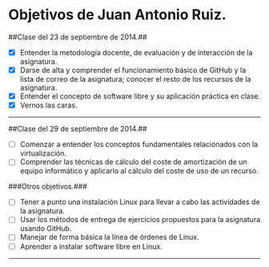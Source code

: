 Objetivos de Juan Antonio Ruiz.
================================

##Clase del 23 de septiembre de 2014.##

* [X] Entender la metodología docente, de evaluación y de interacción de la asignatura.
* [X] Darse de alta y comprender el funcionamiento básico de GitHub y la lista de correo de la asignatura; conocer el resto de los recursos de la asignatura.
* [X] Entender el concepto de software libre y su aplicación práctica en clase.
* [X] Vernos las caras.

* * *

##Clase del 29 de septiembre de 2014.##

* [ ] Comenzar a entender los conceptos fundamentales relacionados con la virtualización.
* [ ] Comprender las técnicas de cálculo del coste de amortización de un equipo informático y aplicarlo al cálculo del coste de uso de un recurso.

###Otros objetivos.###
* [ ] Tener a punto una instalación Linux para llevar a cabo las actividades de la asignatura.
* [ ] Usar los métodos de entrega de ejercicios propuestos para la asignatura usando GitHub.
* [ ] Manejar de forma básica la línea de órdenes de Linux.
* [ ] Aprender a instalar software libre en Linux.

* * *
